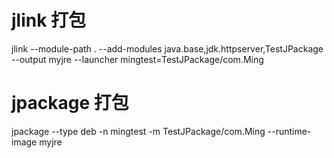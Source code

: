 # jlink 打包 
jlink --module-path . --add-modules java.base,jdk.httpserver,TestJPackage  --output myjre   --launcher mingtest=TestJPackage/com.Ming
# jpackage 打包   
jpackage --type deb -n mingtest -m TestJPackage/com.Ming --runtime-image myjre 